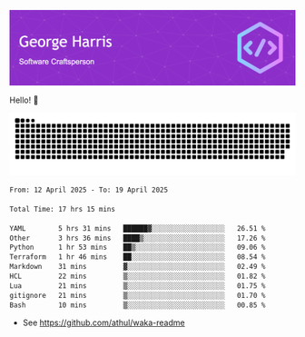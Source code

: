 ![img](./assets/github-header.png)

Hello! :wave:

<div align="center">
  <img  src="https://raw.githubusercontent.com/1999AZZAR/1999AZZAR/readme/resources/grid-snake.svg" alt="snake" />
</div>

<!--START_SECTION:waka-->

```txt
From: 12 April 2025 - To: 19 April 2025

Total Time: 17 hrs 15 mins

YAML        5 hrs 31 mins   ██████▓░░░░░░░░░░░░░░░░░░   26.51 %
Other       3 hrs 36 mins   ████▒░░░░░░░░░░░░░░░░░░░░   17.26 %
Python      1 hr 53 mins    ██▒░░░░░░░░░░░░░░░░░░░░░░   09.06 %
Terraform   1 hr 46 mins    ██░░░░░░░░░░░░░░░░░░░░░░░   08.54 %
Markdown    31 mins         ▓░░░░░░░░░░░░░░░░░░░░░░░░   02.49 %
HCL         22 mins         ▒░░░░░░░░░░░░░░░░░░░░░░░░   01.82 %
Lua         21 mins         ▒░░░░░░░░░░░░░░░░░░░░░░░░   01.75 %
gitignore   21 mins         ▒░░░░░░░░░░░░░░░░░░░░░░░░   01.70 %
Bash        10 mins         ▒░░░░░░░░░░░░░░░░░░░░░░░░   00.85 %
```

<!--END_SECTION:waka-->

- See <https://github.com/athul/waka-readme>
